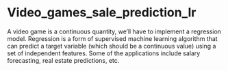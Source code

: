 # Video_games_sale_prediction_lr

A video game is a continuous quantity, we’ll have to implement a regression model. Regression is a form of supervised machine learning algorithm that can predict a target variable (which should be a continuous value) using a set of independent features. Some of the applications include salary forecasting, real estate predictions, etc.
